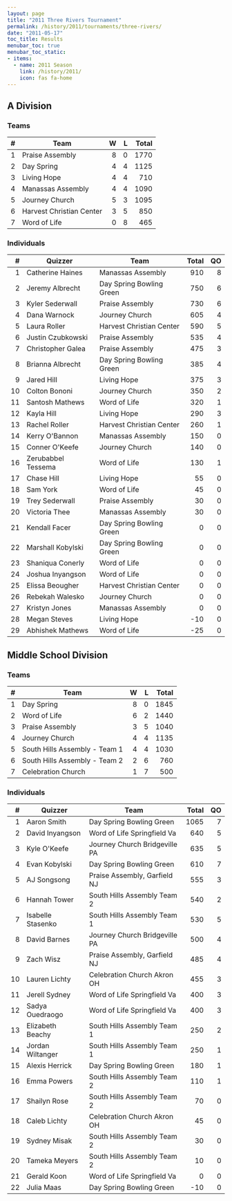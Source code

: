 ```yaml
---
layout: page
title: "2011 Three Rivers Tournament"
permalink: /history/2011/tournaments/three-rivers/
date: "2011-05-17"
toc_title: Results
menubar_toc: true
menubar_toc_static:
- items:
  - name: 2011 Season
    link: /history/2011/
    icon: fas fa-home
---
```


## A Division

### Teams

|    # | Team                     |    W |    L | Total |
| ---: | ------------------------ | ---: | ---: | ----: |
|    1 | Praise Assembly          |    8 |    0 |  1770 |
|    2 | Day Spring               |    4 |    4 |  1125 |
|    3 | Living Hope              |    4 |    4 |   710 |
|    4 | Manassas Assembly        |    4 |    4 |  1090 |
|    5 | Journey Church           |    5 |    3 |  1095 |
|    6 | Harvest Christian Center |    3 |    5 |   850 |
|    7 | Word of Life             |    0 |    8 |   465 |

### Individuals

|    # | Quizzer            | Team                     | Total |   QO |
| ---: | ------------------ | ------------------------ | ----: | ---: |
|    1 | Catherine Haines   | Manassas Assembly        |   910 |    8 |
|    2 | Jeremy Albrecht    | Day Spring Bowling Green |   750 |    6 |
|    3 | Kyler Sederwall    | Praise Assembly          |   730 |    6 |
|    4 | Dana Warnock       | Journey Church           |   605 |    4 |
|    5 | Laura Roller       | Harvest Christian Center |   590 |    5 |
|    6 | Justin Czubkowski  | Praise Assembly          |   535 |    4 |
|    7 | Christopher Galea  | Praise Assembly          |   475 |    3 |
|    8 | Brianna Albrecht   | Day Spring Bowling Green |   385 |    4 |
|    9 | Jared Hill         | Living Hope              |   375 |    3 |
|   10 | Colton Bononi      | Journey Church           |   350 |    2 |
|   11 | Santosh Mathews    | Word of Life             |   320 |    1 |
|   12 | Kayla Hill         | Living Hope              |   290 |    3 |
|   13 | Rachel Roller      | Harvest Christian Center |   260 |    1 |
|   14 | Kerry O'Bannon     | Manassas Assembly        |   150 |    0 |
|   15 | Conner O'Keefe     | Journey Church           |   140 |    0 |
|   16 | Zerubabbel Tessema | Word of Life             |   130 |    1 |
|   17 | Chase Hill         | Living Hope              |    55 |    0 |
|   18 | Sam York           | Word of Life             |    45 |    0 |
|   19 | Trey Sederwall     | Praise Assembly          |    30 |    0 |
|   20 | Victoria Thee      | Manassas Assembly        |    30 |    0 |
|   21 | Kendall Facer      | Day Spring Bowling Green |     0 |    0 |
|   22 | Marshall Kobylski  | Day Spring Bowling Green |     0 |    0 |
|   23 | Shaniqua Conerly   | Word of Life             |     0 |    0 |
|   24 | Joshua Inyangson   | Word of Life             |     0 |    0 |
|   25 | Elissa Beougher    | Harvest Christian Center |     0 |    0 |
|   26 | Rebekah Walesko    | Journey Church           |     0 |    0 |
|   27 | Kristyn Jones      | Manassas Assembly        |     0 |    0 |
|   28 | Megan Steves       | Living Hope              |   -10 |    0 |
|   29 | Abhishek Mathews   | Word of Life             |   -25 |    0 |

## Middle School Division

### Teams

|    # | Team                          |    W |    L | Total |
| ---: | ----------------------------- | ---: | ---: | ----: |
|    1 | Day Spring                    |    8 |    0 |  1845 |
|    2 | Word of Life                  |    6 |    2 |  1440 |
|    3 | Praise Assembly               |    3 |    5 |  1040 |
|    4 | Journey Church                |    4 |    4 |  1135 |
|    5 | South Hills Assembly - Team 1 |    4 |    4 |  1030 |
|    6 | South Hills Assembly - Team 2 |    2 |    6 |   760 |
|    7 | Celebration Church            |    1 |    7 |   500 |

### Individuals

|    # | Quizzer           | Team                          | Total |   QO |
| ---: | ----------------- | ----------------------------- | ----: | ---: |
|    1 | Aaron Smith       | Day Spring Bowling Green      |  1065 |    7 |
|    2 | David Inyangson   | Word of Life Springfield Va   |   640 |    5 |
|    3 | Kyle O'Keefe      | Journey Church Bridgeville PA |   635 |    5 |
|    4 | Evan Kobylski     | Day Spring Bowling Green      |   610 |    7 |
|    5 | AJ Songsong       | Praise Assembly, Garfield NJ  |   555 |    3 |
|    6 | Hannah Tower      | South Hills Assembly Team 2   |   540 |    2 |
|    7 | Isabelle Stasenko | South Hills Assembly Team 1   |   530 |    5 |
|    8 | David Barnes      | Journey Church Bridgeville PA |   500 |    4 |
|    9 | Zach Wisz         | Praise Assembly, Garfield NJ  |   485 |    4 |
|   10 | Lauren Lichty     | Celebration Church Akron OH   |   455 |    3 |
|   11 | Jerell Sydney     | Word of Life Springfield Va   |   400 |    3 |
|   12 | Sadya Ouedraogo   | Word of Life Springfield Va   |   400 |    3 |
|   13 | Elizabeth Beachy  | South Hills Assembly Team 1   |   250 |    2 |
|   14 | Jordan Wiltanger  | South Hills Assembly Team 1   |   250 |    1 |
|   15 | Alexis Herrick    | Day Spring Bowling Green      |   180 |    1 |
|   16 | Emma Powers       | South Hills Assembly Team 2   |   110 |    1 |
|   17 | Shailyn Rose      | South Hills Assembly Team 2   |    70 |    0 |
|   18 | Caleb Lichty      | Celebration Church Akron OH   |    45 |    0 |
|   19 | Sydney Misak      | South Hills Assembly Team 2   |    30 |    0 |
|   20 | Tameka Meyers     | South Hills Assembly Team 2   |    10 |    0 |
|   21 | Gerald Koon       | Word of Life Springfield Va   |     0 |    0 |
|   22 | Julia Maas        | Day Spring Bowling Green      |   -10 |    0 |
